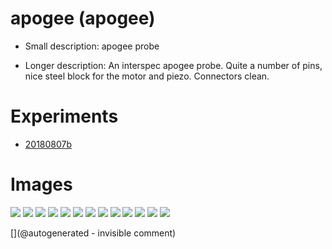# apogee (apogee)

* Small description: apogee probe

* Longer description: An interspec apogee probe. Quite a number of pins, nice steel block for the motor and piezo. Connectors clean.

# Experiments

* [20180807b](/include/experiments/auto/20180807b.md)


# Images

![](/include/images/Interspec/P_20180807_221458.jpg)
![](/include/images/Interspec/P_20180807_222243.jpg)
![](/include/images/Interspec/P_20180807_222132.jpg)
![](/include/images/Interspec/P_20180807_221435.jpg)
![](/include/images/Interspec/P_20180807_221845.jpg)
![](/include/images/Interspec/P_20180807_221550.jpg)
![](/include/images/Interspec/P_20180807_221744.jpg)
![](/include/images/Interspec/P_20180807_221925.jpg)
![](/include/images/Interspec/P_20180807_222100.jpg)
![](/include/images/Interspec/P_20180807_222256.jpg)
![](/include/images/Interspec/P_20180807_222529.jpg)
![](/include/images/Interspec/P_20180807_221936.jpg)
![](/include/images/Interspec/P_20180807_221519.jpg)




[](@autogenerated - invisible comment)